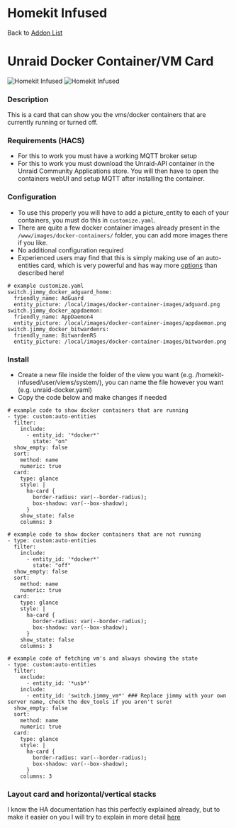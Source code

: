 # Homekit Infused

Back to [Addon List](../addon_list.md)

# Unraid Docker Container/VM Card
![Homekit Infused](../images/unraid-docker.png)
![Homekit Infused](../images/unraid-vm.png)

### Description
This is a card that can show you the vms/docker containers that are currently running or turned off.

### Requirements (HACS)
- For this to work you must have a working MQTT broker setup
- For this to work you must download the Unraid-API container in the Unraid Community Applications store. You will then have to open the containers webUI and setup MQTT after installing the container.

### Configuration
- To use this properly you will have to add a picture_entity to each of your containers, you must do this in `customize.yaml`. 
- There are quite a few docker container images already present in the `/www/images/docker-containers/` folder, you can add more images there if you like.
- No additional configuration required
- Experienced users may find that this is simply making use of an auto-entities card, which is very powerful and has way more [options](https://github.com/thomasloven/lovelace-auto-entities) than described here!

```
# example customize.yaml
switch.jimmy_docker_adguard_home:
  friendly_name: AdGuard
  entity_picture: /local/images/docker-container-images/adguard.png
switch.jimmy_docker_appdaemon:
  friendly_name: AppDaemon4
  entity_picture: /local/images/docker-container-images/appdaemon.png
switch.jimmy_docker_bitwardenrs:
  friendly_name: BitwardenRS
  entity_picture: /local/images/docker-container-images/bitwarden.png
```

### Install
- Create a new file inside the folder of the view you want (e.g. /homekit-infused/user/views/system/), you can name the file however you want (e.g. unraid-docker.yaml)
- Copy the code below and make changes if needed

```
# example code to show docker containers that are running
- type: custom:auto-entities
  filter:
    include:
      - entity_id: '*docker*'
        state: "on"
  show_empty: false
  sort:
    method: name
    numeric: true
  card:
    type: glance
    style: |
      ha-card {
        border-radius: var(--border-radius);
        box-shadow: var(--box-shadow);
      }
    show_state: false
    columns: 3
```
``` 
# example code to show docker containers that are not running
- type: custom:auto-entities
  filter:
    include:
      - entity_id: '*docker*'
        state: "off"
  show_empty: false
  sort:
    method: name
    numeric: true
  card:
    type: glance
    style: |
      ha-card {
        border-radius: var(--border-radius);
        box-shadow: var(--box-shadow);
      }
    show_state: false
    columns: 3
```
```
# example code of fetching vm's and always showing the state
- type: custom:auto-entities
  filter:
    exclude:
      - entity_id: '*usb*'
    include:
      - entity_id: 'switch.jimmy_vm*' ### Replace jimmy with your own server name, check the dev_tools if you aren't sure!
  show_empty: false
  sort:
    method: name
    numeric: true
  card:
    type: glance
    style: |
      ha-card {
        border-radius: var(--border-radius);
        box-shadow: var(--box-shadow);
      }
    columns: 3
```

### Layout card and horizontal/vertical stacks
I know the HA documentation has this perfectly explained already, but to make it easier on you I will try to explain in more detail [here](../addons/stacks.md)
